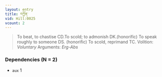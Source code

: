 ```yaml
---
layout: entry
title: བཀྱོན་
vid: Hill:0025
vcount: 2
---
```

> To beat, to chastise CD\.To scold; to admonish DK\.(honorific) To speak roughly to someone DS\. (honorific) To scold, reprimand TC\.
> Volition: _Voluntary_
> Arguments: _Erg-Abs_


### Dependencies (N = 2)
* `aux` 1
